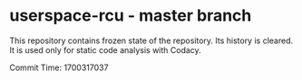 # userspace-rcu - master branch

This repository contains frozen state of the repository.
Its history is cleared. It is used only for static code
analysis with Codacy.

Commit Time: 1700317037